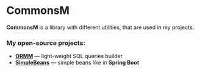 # CommonsM

**CommonsM** is a library with different utilities, that are used in my projects.

### My open-source projects:
* [**ORMM**](https://github.com/LeonidMem/ORMM) — light-weight SQL queries builder
* [**SimpleBeans**](https://github.com/LeonidMem/SimpleBeans) — simple beans like in **Spring Boot**
